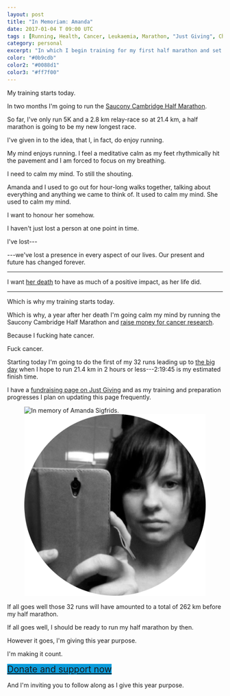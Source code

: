 ```yaml
---
layout: post
title: "In Memoriam: Amanda"
date: 2017-01-04 T 09:00 UTC
tags : [Running, Health, Cancer, Leukaemia, Marathon, "Just Giving", Charity, "In Memoriam", "Saucony Cambridge Half Marathon"]
category: personal
excerpt: "In which I begin training for my first half marathon and set the stage for raising money in memory of Amanda."
color: "#0b9cdb"
color2: "#0088d1"
color3: "#ff7f00"
---
```

My training starts today.

In two months I'm going to run the [Saucony Cambridge Half Marathon][marathon].

So far, I've only run 5K and a 2.8 km relay-race so at 21.4 km, a half marathon is going to be my new longest race.

I've given in to the idea, that I, in fact, do enjoy running.

My mind enjoys running. I feel a meditative calm as my feet rhythmically hit the pavement and I am forced to focus on my breathing.

I need to calm my mind. To still the shouting.

Amanda and I used to go out for hour-long walks together, talking about everything and anything we came to think of. It used to calm my mind. She used to calm my mind.

I want to honour her somehow.

I haven't just lost a person at one point in time.

I've lost---

---we've lost a presence in every aspect of our lives. Our present and future has changed forever.

***

I want [her death][sleep] to have as much of a positive impact, as her life did.

***

Which is why my training starts today.

Which is why, a year after her death I'm going calm my mind by running the Saucony Cambridge Half Marathon and [raise money for cancer research][donate].

Because I fucking hate cancer.

Fuck cancer.

Starting today I'm going to do the first of my 32 runs leading up to [the big day][fb-event] when I hope to run 21.4 km in 2 hours or less---2:19:45 is my estimated finish time.

I have a [fundraising page on Just Giving][donate] and as my training and preparation progresses I plan on updating this page frequently.

<figure class="aside-image">
  <img class="js-lazy-load" data-original="/assets/posts/2017/january/in-memoriam-amanda/in-memory-of-amanda-sigfrids.png" alt="In memory of Amanda Sigfrids.">
  <noscript>
    <img src="/assets/posts/2017/january/in-memoriam-amanda/in-memory-of-amanda-sigfrids.png" alt="In memory of Amanda Sigfrids.">
  </noscript>
</figure>

If all goes well those 32 runs will have amounted to a total of 262 km before my half marathon.

If all goes well, I should be ready to run my half marathon by then.

However it goes, I'm giving this year purpose.

I'm making it count.

<div style="font-size: 1.5em; line-height: 1.3554;">
  <a href="http://www.justgiving.com/thatplacebetweensleepandawake" style="background-image: linear-gradient(to bottom, #0b9cdb 100%, #0b9cdb 100%);">Donate and support now</a>
</div>

And I'm inviting you to follow along as I give this year purpose.

[donate]: http://www.justgiving.com/thatplacebetweensleepandawake
[marathon]: http://www.osbevents.com/events/running/saucony-cambridge-half-marathon-2017/
[sleep]: /blog/that-place-between-sleep-and-awake
[fb-event]: https://www.facebook.com/events/131867500614796/
